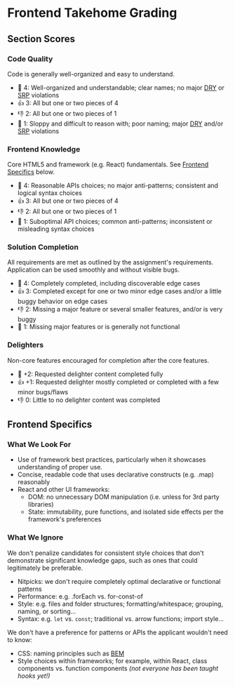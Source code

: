 # Frontend Takehome Grading

## Section Scores

### Code Quality

Code is generally well-organized and easy to understand.

- 💖 4: Well-organized and understandable; clear names; no major [DRY](https://en.wikipedia.org/wiki/Don%27t_repeat_yourself) or [SRP](https://en.wikipedia.org/wiki/Single_responsibility_principle) violations
- 👍 3: All but one or two pieces of 4
- 👎 2: All but one or two pieces of 1
- 🛑 1: Sloppy and difficult to reason with; poor naming; major [DRY](https://en.wikipedia.org/wiki/Don%27t_repeat_yourself) and/or [SRP](https://en.wikipedia.org/wiki/Single_responsibility_principle) violations

### Frontend Knowledge

Core HTML5 and framework (e.g. React) fundamentals.
See [Frontend Specifics](#frontend-specifics) below.

- 💖 4: Reasonable APIs choices; no major anti-patterns; consistent and logical syntax choices
- 👍 3: All but one or two pieces of 4
- 👎 2: All but one or two pieces of 1
- 🛑 1: Suboptimal API choices; common anti-patterns; inconsistent or misleading syntax choices

### Solution Completion

All requirements are met as outlined by the assignment's requirements.
Application can be used smoothly and without visible bugs.

- 💖 4: Completely completed, including discoverable edge cases
- 👍 3: Completed except for one or two minor edge cases and/or a little buggy behavior on edge cases
- 👎 2: Missing a major feature or several smaller features, and/or is very buggy
- 🛑 1: Missing major features or is generally not functional

### Delighters

Non-core features encouraged for completion after the core features.

- 💖 +2: Requested delighter content completed fully
- 👍 +1: Requested delighter mostly completed or completed with a few minor bugs/flaws
- 👎 0: Little to no delighter content was completed

## Frontend Specifics

### What We Look For

- Use of framework best practices, particularly when it showcases understanding of proper use.
- Concise, readable code that uses declarative constructs (e.g. .map) reasonably
- React and other UI frameworks:
  - DOM: no unnecessary DOM manipulation (i.e. unless for 3rd party libraries)
  - State: immutability, pure functions, and isolated side effects per the framework's preferences

### What We Ignore

We don't penalize candidates for consistent style choices that don't demonstrate significant knowledge gaps, such as ones that could legitimately be preferable.

- Nitpicks: we don't require completely optimal declarative or functional patterns
- Performance: e.g. .forEach vs. for-const-of
- Style: e.g. files and folder structures; formatting/whitespace; grouping, naming, or sorting...
- Syntax: e.g. `let` vs. `const`; traditional vs. arrow functions; import style...

We don't have a preference for patterns or APIs the applicant wouldn't need to know:

- CSS: naming principles such as [BEM](https://en.wikipedia.org/wiki/Single_responsibility_principle)
- Style choices within frameworks; for example, within React, class components vs. function components _(not everyone has been taught hooks yet!)_
